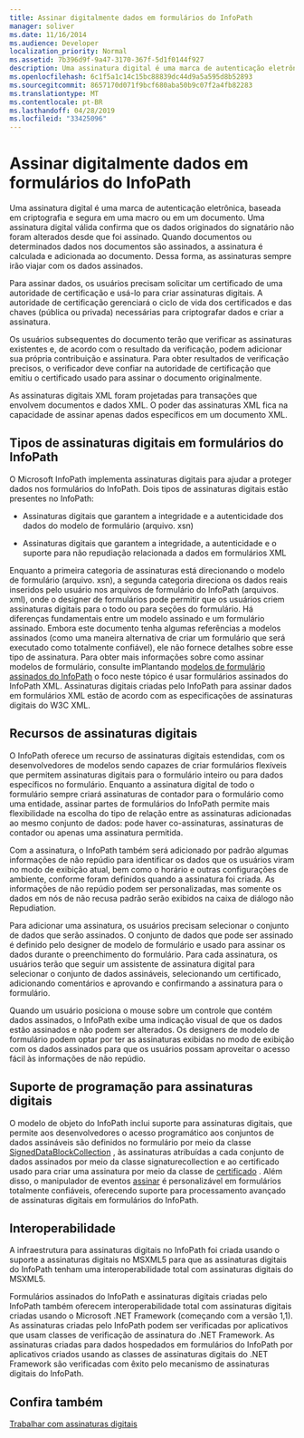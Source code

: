 ```yaml
---
title: Assinar digitalmente dados em formulários do InfoPath
manager: soliver
ms.date: 11/16/2014
ms.audience: Developer
localization_priority: Normal
ms.assetid: 7b396d9f-9a47-3170-367f-5d1f0144f927
description: Uma assinatura digital é uma marca de autenticação eletrônica, baseada em criptografia e segura em uma macro ou em um documento. Uma assinatura digital válida confirma que os dados originados do signatário não foram alterados desde que foi assinado. Quando documentos ou determinados dados nos documentos são assinados, a assinatura é calculada e adicionada ao documento. Dessa forma, as assinaturas sempre irão viajar com os dados assinados.
ms.openlocfilehash: 6c1f5a1c14c15bc88839dc44d9a5a595d8b52893
ms.sourcegitcommit: 8657170d071f9bcf680aba50b9c07f2a4fb82283
ms.translationtype: MT
ms.contentlocale: pt-BR
ms.lasthandoff: 04/28/2019
ms.locfileid: "33425096"
---
```

# <a name="digitally-signing-data-in-infopath-forms"></a>Assinar digitalmente dados em formulários do InfoPath

Uma assinatura digital é uma marca de autenticação eletrônica, baseada em criptografia e segura em uma macro ou em um documento. Uma assinatura digital válida confirma que os dados originados do signatário não foram alterados desde que foi assinado. Quando documentos ou determinados dados nos documentos são assinados, a assinatura é calculada e adicionada ao documento. Dessa forma, as assinaturas sempre irão viajar com os dados assinados.
  
Para assinar dados, os usuários precisam solicitar um certificado de uma autoridade de certificação e usá-lo para criar assinaturas digitais. A autoridade de certificação gerenciará o ciclo de vida dos certificados e das chaves (pública ou privada) necessárias para criptografar dados e criar a assinatura.
  
Os usuários subsequentes do documento terão que verificar as assinaturas existentes e, de acordo com o resultado da verificação, podem adicionar sua própria contribuição e assinatura. Para obter resultados de verificação precisos, o verificador deve confiar na autoridade de certificação que emitiu o certificado usado para assinar o documento originalmente.
  
As assinaturas digitais XML foram projetadas para transações que envolvem documentos e dados XML. O poder das assinaturas XML fica na capacidade de assinar apenas dados específicos em um documento XML.
  
## <a name="types-of-digital-signatures-in-infopath-forms"></a>Tipos de assinaturas digitais em formulários do InfoPath

O Microsoft InfoPath implementa assinaturas digitais para ajudar a proteger dados nos formulários do InfoPath. Dois tipos de assinaturas digitais estão presentes no InfoPath:
  
- Assinaturas digitais que garantem a integridade e a autenticidade dos dados do modelo de formulário (arquivo. xsn)
    
- Assinaturas digitais que garantem a integridade, a autenticidade e o suporte para não repudiação relacionada a dados em formulários XML
    
Enquanto a primeira categoria de assinaturas está direcionando o modelo de formulário (arquivo. xsn), a segunda categoria direciona os dados reais inseridos pelo usuário nos arquivos de formulário do InfoPath (arquivos. xml), onde o designer de formulários pode permitir que os usuários criem assinaturas digitais para o todo ou para seções do formulário. Há diferenças fundamentais entre um modelo assinado e um formulário assinado. Embora este documento tenha algumas referências a modelos assinados (como uma maneira alternativa de criar um formulário que será executado como totalmente confiável), ele não fornece detalhes sobre esse tipo de assinatura. Para obter mais informações sobre como assinar modelos de formulário, consulte imPlantando [modelos de formulário assinados do InfoPath](deploying-signed-infopath-form-templates.md) o foco neste tópico é usar formulários assinados do InfoPath XML. Assinaturas digitais criadas pelo InfoPath para assinar dados em formulários XML estão de acordo com as especificações de assinaturas digitais do W3C XML. 
  
## <a name="digital-signatures-features"></a>Recursos de assinaturas digitais

O InfoPath oferece um recurso de assinaturas digitais estendidas, com os desenvolvedores de modelos sendo capazes de criar formulários flexíveis que permitem assinaturas digitais para o formulário inteiro ou para dados específicos no formulário. Enquanto a assinatura digital de todo o formulário sempre criará assinaturas de contador para o formulário como uma entidade, assinar partes de formulários do InfoPath permite mais flexibilidade na escolha do tipo de relação entre as assinaturas adicionadas ao mesmo conjunto de dados: pode haver co-assinaturas, assinaturas de contador ou apenas uma assinatura permitida.
  
Com a assinatura, o InfoPath também será adicionado por padrão algumas informações de não repúdio para identificar os dados que os usuários viram no modo de exibição atual, bem como o horário e outras configurações de ambiente, conforme foram definidos quando a assinatura foi criada. As informações de não repúdio podem ser personalizadas, mas somente os dados em nós de não recusa padrão serão exibidos na caixa de diálogo não Repudiation.
  
Para adicionar uma assinatura, os usuários precisam selecionar o conjunto de dados que serão assinados. O conjunto de dados que pode ser assinado é definido pelo designer de modelo de formulário e usado para assinar os dados durante o preenchimento do formulário. Para cada assinatura, os usuários terão que seguir um assistente de assinatura digital para selecionar o conjunto de dados assináveis, selecionando um certificado, adicionando comentários e aprovando e confirmando a assinatura para o formulário.
  
Quando um usuário posiciona o mouse sobre um controle que contém dados assinados, o InfoPath exibe uma indicação visual de que os dados estão assinados e não podem ser alterados. Os designers de modelo de formulário podem optar por ter as assinaturas exibidas no modo de exibição com os dados assinados para que os usuários possam aproveitar o acesso fácil às informações de não repúdio.
  
## <a name="programmatic-support-for-digital-signatures"></a>Suporte de programação para assinaturas digitais

O modelo de objeto do InfoPath inclui suporte para assinaturas digitais, que permite aos desenvolvedores o acesso programático aos conjuntos de dados assináveis são definidos no formulário por meio da classe [SignedDataBlockCollection](https://msdn.microsoft.com/library/Microsoft.Office.InfoPath.SignedDataBlockCollection.aspx) , às assinaturas atribuídas a cada conjunto de dados assinados por [](https://msdn.microsoft.com/library/Microsoft.Office.InfoPath.SignatureCollection.aspx) meio da classe signaturecollection e ao certificado usado para criar uma assinatura por meio da classe de [certificado](https://msdn.microsoft.com/library/Microsoft.Office.InfoPath.Certificate.aspx) . Além disso, o manipulador de eventos [assinar](https://msdn.microsoft.com/library/Microsoft.Office.InfoPath.FormEvents.Sign.aspx) é personalizável em formulários totalmente confiáveis, oferecendo suporte para processamento avançado de assinaturas digitais em formulários do InfoPath. 
  
## <a name="interoperability"></a>Interoperabilidade

A infraestrutura para assinaturas digitais no InfoPath foi criada usando o suporte a assinaturas digitais no MSXML5 para que as assinaturas digitais do InfoPath tenham uma interoperabilidade total com assinaturas digitais do MSXML5.
  
Formulários assinados do InfoPath e assinaturas digitais criadas pelo InfoPath também oferecem interoperabilidade total com assinaturas digitais criadas usando o Microsoft .NET Framework (começando com a versão 1,1). As assinaturas criadas pelo InfoPath podem ser verificadas por aplicativos que usam classes de verificação de assinatura do .NET Framework. As assinaturas criadas para dados hospedados em formulários do InfoPath por aplicativos criados usando as classes de assinaturas digitais do .NET Framework são verificadas com êxito pelo mecanismo de assinaturas digitais do InfoPath.
  
## <a name="see-also"></a>Confira também



[Trabalhar com assinaturas digitais](how-to-work-with-digital-signatures.md)

